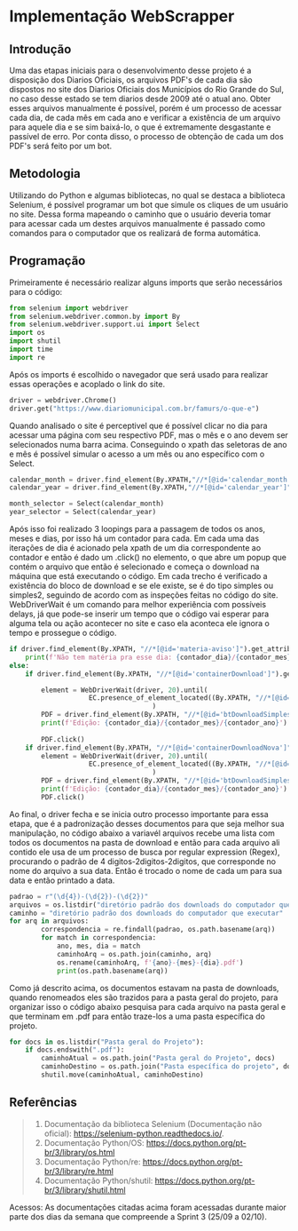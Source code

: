 # Implementação WebScrapper

## Introdução 
Uma das etapas iniciais para o desenvolvimento desse projeto é a disposição dos Diarios Oficiais, os arquivos PDF's de cada dia são dispostos no site dos Diarios Oficiais dos Municípios do Rio Grande do Sul, no caso desse estado se tem diarios desde 2009 até o atual ano. Obter esses arquivos manualmente é possível, porém é um processo de acessar cada dia, de cada mês em cada ano e verificar a existência de um arquivo para aquele dia e se sim baixá-lo, o que é extremamente desgastante e passível de erro. Por conta disso, o processo de obtenção de cada um dos PDF's será feito por um bot.

## Metodologia

Utilizando do Python e algumas bibliotecas, no qual se destaca a biblioteca Selenium, é possível programar um bot que simule os cliques de um usuário no site. Dessa forma mapeando o caminho que o usuário deveria tomar para acessar cada um destes arquivos manualmente é passado como comandos para o computador que os realizará de forma automática. 

## Programação
Primeiramente é necessário realizar alguns imports que serão necessários para o código:

~~~python
from selenium import webdriver
from selenium.webdriver.common.by import By
from selenium.webdriver.support.ui import Select
import os 
import shutil
import time
import re
~~~
Após os imports é escolhido o navegador que será usado para realizar essas operações e acoplado o link do site. 

~~~python
driver = webdriver.Chrome()
driver.get("https://www.diariomunicipal.com.br/famurs/o-que-e")
~~~

Quando analisado o site é perceptivel que é possível clicar no dia para acessar uma página com seu respectivo PDF, mas o mês e o ano devem ser selecionados numa barra acima. Conseguindo o xpath das seletoras de ano e mês é possível simular o acesso a um mês ou ano específico com o Select.

~~~python
calendar_month = driver.find_element(By.XPATH,"//*[@id='calendar_month']")
calendar_year = driver.find_element(By.XPATH,"//*[@id='calendar_year']")

month_selector = Select(calendar_month)
year_selector = Select(calendar_year)
~~~

Após isso foi realizado 3 loopings para a passagem de todos os anos, meses e dias, por isso há um contador para cada. Em cada uma das iterações de dia é acionado pela xpath de um dia correspondente ao contador e então é dado um .click() no elemento, o que abre um popup que contém o arquivo que então é selecionado e começa o download na máquina que está executando o código.
Em cada trecho é verificado a existência do bloco de download e se ele existe, se é do tipo simples ou simples2, seguindo de acordo com as inspeções feitas no código do site.
WebDriverWait é um comando para melhor experiência com possíveis delays, já que pode-se inserir um tempo que o código vai esperar para alguma tela ou ação acontecer no site e caso ela aconteca ele ignora o tempo e prossegue o código. 
~~~python 
if driver.find_element(By.XPATH, "//*[@id='materia-aviso']").get_attribute("style") == "display: block;" or driver.find_element(By.LINK_TEXT, str(contador_dia)).find_element(By.XPATH, './ancestor::td').get_attribute("class") == "weekend ":
    print(f'Não tem matéria pra esse dia: {contador_dia}/{contador_mes}/{contador_ano}')
else:
    if driver.find_element(By.XPATH, "//*[@id='containerDownload']").get_attribute("style") == "display: block;" and driver.find_element(By.LINK_TEXT, str(contador_dia)).find_element(By.XPATH, './ancestor::td').get_attribute("class") == "weekday ":

        element = WebDriverWait(driver, 20).until(
                    EC.presence_of_element_located((By.XPATH, "//*[@id='btDownloadSimples']"))
                                    )
        PDF = driver.find_element(By.XPATH, "//*[@id='btDownloadSimples']")
        print(f'Edição: {contador_dia}/{contador_mes}/{contador_ano}')
                        
        PDF.click()
    if driver.find_element(By.XPATH, "//*[@id='containerDownloadNova']").get_attribute("style") == "display: block;" and driver.find_element(By.LINK_TEXT, str(contador_dia)).find_element(By.XPATH, './ancestor::td').get_attribute("class") == "weekday "    
        element = WebDriverWait(driver, 20).until(
                    EC.presence_of_element_located((By.XPATH, "//*[@id='btDownloadSimples2']"))
                                    )
        PDF = driver.find_element(By.XPATH, "//*[@id='btDownloadSimples2']")
        print(f'Edição: {contador_dia}/{contador_mes}/{contador_ano}')     
        PDF.click()
~~~

Ao final, o driver fecha e se inicia outro processo importante para essa etapa, que é a padronização desses documentos para que seja melhor sua manipulação, no código abaixo a variavél arquivos recebe uma lista com todos os documentos na pasta de download e então para cada arquivo ali contido ele usa de um processo de busca por regular expression (Regex), procurando o padrão de 4 digitos-2digitos-2digitos, que corresponde no nome do arquivo a sua data. Então é trocado o nome de cada um para sua data e então printado a data.
~~~python
padrao = r"(\d{4})-(\d{2})-(\d{2})"
arquivos = os.listdir("diretório padrão dos downloads do computador que executar")
caminho = "diretório padrão dos downloads do computador que executar"
for arq in arquivos:
        correspondencia = re.findall(padrao, os.path.basename(arq))
        for match in correspondencia:
            ano, mes, dia = match  
            caminhoArq = os.path.join(caminho, arq)
            os.rename(caminhoArq, f'{ano}-{mes}-{dia}.pdf')
            print(os.path.basename(arq))
~~~
Como já descrito acima, os documentos estavam na pasta de downloads, quando renomeados eles são trazidos para a pasta geral do projeto, para organizar isso o código abaixo pesquisa para cada arquivo na pasta geral e que terminam em .pdf para então traze-los a uma pasta específica do projeto. 
~~~python
for docs in os.listdir("Pasta geral do Projeto"):
    if docs.endswith(".pdf"):
        caminhoAtual = os.path.join("Pasta geral do Projeto", docs)
        caminhoDestino = os.path.join("Pasta específica do projeto", docs)
        shutil.move(caminhoAtual, caminhoDestino)
~~~

## Referências 
> 1. Documentação da biblioteca Selenium (Documentação não oficial): https://selenium-python.readthedocs.io/. 
> 2. Documentação Python/OS: https://docs.python.org/pt-br/3/library/os.html
> 3. Documentação Python/re: https://docs.python.org/pt-br/3/library/re.html
> 4. Documentação Python/shutil: https://docs.python.org/pt-br/3/library/shutil.html

Acessos: As documentações citadas acima foram acessadas durante maior parte dos dias da semana que compreende a Sprint 3 (25/09 a 02/10).